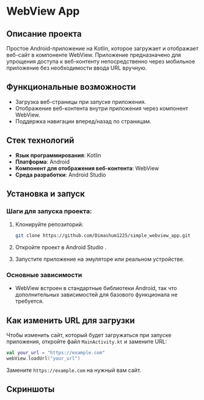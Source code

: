 # WebView App

## Описание проекта

Простое Android-приложение на Kotlin, которое загружает и отображает веб-сайт в компоненте WebView. Приложение предназначено для упрощения доступа к веб-контенту непосредственно через мобильное приложение без необходимости ввода URL вручную.

## Функциональные возможности

- Загрузка веб-страницы при запуске приложения.
- Отображение веб-контента внутри приложения через компонент WebView.
- Поддержка навигации вперед/назад по страницам.

## Стек технологий

- **Язык программирования**: Kotlin
- **Платформа**: Android
- **Компонент для отображения веб-контента**: WebView
- **Среда разработки**: Android Studio

## Установка и запуск

### Шаги для запуска проекта:

1. Клонируйте репозиторий:

   ```bash
   git clone https://github.com/Dimashum1225/simple_webview_app.git

   ```

2. Откройте проект в Android Studio .

4. Запустите приложение на эмуляторе или реальном устройстве.

### Основные зависимости

- WebView встроен в стандартные библиотеки Android, так что дополнительных зависимостей для базового функционала не требуется.

## Как изменить URL для загрузки

Чтобы изменить сайт, который будет загружаться при запуске приложения, откройте файл `MainActivity.kt` и замените URL:

```kotlin
val your_url = "https://example.com"
webView.loadUrl("your_url")
```

Замените `https://example.com` на нужный вам сайт.

## Скриншоты

